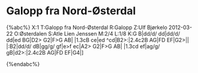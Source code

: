 # Galopp fra Nord-Østerdal

{%abc%}
X:1
T:Galopp fra Nord-Østerdal
R:Galopp
Z:Ulf Bjørkelo 2012-03-22
O:Østerdalen
S:Atle Lien Jenssen
M:2/4
L:1/8 
K:G
B|dd/d/ dd|dd/d/ dd|ed BG|D2> G2|F>G AB|
|1.3cB ce|ed ^cd|B2>:|2.4c2B AG|FD EF|G2>||
|:B2|dd/d/ dB|gg/g/ gf|e>f ec|A2> G2|F>G AB|
|1.3cd ef|ag/g/ gB|d2>:|2.4c2B AG|FD EF|G4|]

{%endabc%}
